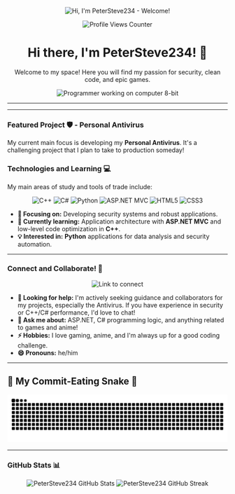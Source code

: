 <p align="center">
  <img src="https://media.giphy.com/media/1E6PuJdPYLr4otkykK/giphy.gif" alt="Hi, I'm PeterSteve234 - Welcome!" width="auto" height="900" />
</p>

<p align="center">
  <img src="![Descrição do GIF](https://media.giphy.com/media/v1.Y2lkPWVjZjA1ZTQ3MXNiejdkNHJrcTk0cmV2amgyeWc1ZmFkbTZrMm1pdG44OTRhaTF4aSZlcD12MV9naWZzX3JlbGF0ZWQmY3Q9Zw/26DMVt0JsXL8WrQ0E/giphy.gif)
" alt="Profile Views Counter" />
</p>
<h1 align="center">Hi there, I'm PeterSteve234! 👋</h1>

<p align="center">
  Welcome to my space! Here you will find my passion for security, clean code, and epic games.
</p>

<p align="center">
  <img src="https://media.giphy.com/media/jpisvT6H4sB2k3bX3j/giphy.gif" alt="Programmer working on computer 8-bit" width="200" />
</p>

---

---

### Featured Project 🛡️ - Personal Antivirus

My current main focus is developing my **Personal Antivirus**. It's a challenging project that I plan to take to production someday!

### Technologies and Learning 💻

My main areas of study and tools of trade include:

<p align="center">
  <img src="https://img.shields.io/badge/C%2B%2B-00599C?style=for-the-badge&logo=c%2B%2B&logoColor=white" alt="C++" />
  <img src="https://img.shields.io/badge/C%23-239120?style=for-the-badge&logo=c-sharp&logoColor=white" alt="C#" />
  <img src="https://img.shields.io/badge/Python-3776AB?style=for-the-badge&logo=python&logoColor=white" alt="Python" />
  
  <img src="https://img.shields.io/badge/ASP.NET%20MVC-512BD4?style=for-the-badge&logo=asp.net&logoColor=white" alt="ASP.NET MVC" />
  <img src="https://img.shields.io/badge/HTML5-E34F26?style=for-the-badge&logo=html5&logoColor=white" alt="HTML5" />
  <img src="https://img.shields.io/badge/CSS3-1572B6?style=for-the-badge&logo=css3&logoColor=white" alt="CSS3" />
</p>

-   **🔭 Focusing on:** Developing security systems and robust applications.
-   **🌱 Currently learning:** Application architecture with **ASP.NET MVC** and low-level code optimization in **C++**.
-   **💡 Interested in:** **Python** applications for data analysis and security automation.

---

### Connect and Collaborate! 🤝

<p align="center">
  <img src="https://media.giphy.com/media/QuL8xT0cKz186wDq5e/giphy.gif" alt="Link to connect" width="100" />
</p>

-   **🤔 Looking for help:** I'm actively seeking guidance and collaborators for my projects, especially the Antivirus. If you have experience in security or C++/C# performance, I'd love to chat!
-   **💬 Ask me about:** ASP.NET, C# programming logic, and anything related to games and anime!
-   **⚡ Hobbies:** I love gaming, anime, and I'm always up for a good coding challenge.
-   **😄 Pronouns:** he/him

---

<p align="center">
  <h2>🐍 My Commit-Eating Snake 🐍</h2>
</p>

<picture>
  <source media="(prefers-color-scheme: dark)" 
          srcset="https://raw.githubusercontent.com/PeterSteve234/PeterSteve234/output/github-contribution-grid-snake-dark.svg">
  <source media="(prefers-color-scheme: light)" 
          srcset="https://raw.githubusercontent.com/PeterSteve234/PeterSteve234/output/github-contribution-grid-snake.svg">
  <img alt="github-snake" 
       src="https://raw.githubusercontent.com/PeterSteve234/PeterSteve234/output/github-contribution-grid-snake.svg">
</picture>

---

### GitHub Stats 📊

<p align="center">
  <img src="https://github-readme-stats.vercel.app/api?username=PeterSteve234&show_icons=true&theme=dark&hide_title=true&locale=en" alt="PeterSteve234 GitHub Stats" />
  <img src="https://github-readme-streak-stats.herokuapp.com/?user=PeterSteve234&theme=dark&locale=en" alt="PeterSteve234 GitHub Streak" />
</p>
